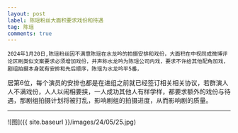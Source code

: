 ```yaml
---
layout: post
label: 陈瑶粉丝大面积要求戏份和待遇
tag: 陈瑶
comments: true
---
```


    2024年1月20日,陈瑶粉丝因不满意陈瑶在水龙吟的拍摄安排和戏份，大面积在中视同成微博评论区刷类似文案要求必须增加戏份，并声称水龙吟为陈瑶公司内戏，要求不许给其他配角加戏，剧组拍摄本身就有安排和先后顺序，陈瑶为水龙吟平5番，
居第6位，每个演员的安排也都是在进组之前就已经签订相关相关协议，若群演人人不满戏份，人人以闹相要挟，一人成功其他人有样学样，都要求额外的戏份与待遇，那剧组拍摄计划将被打乱，影响剧组的拍摄进度，从而影响剧的质量。

---

![图]({{ site.baseurl }}/images/24/05/25.jpg)
